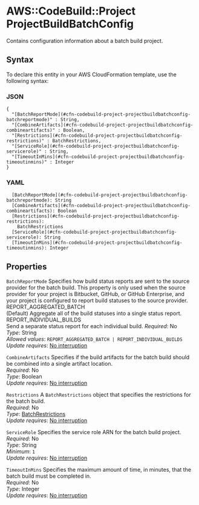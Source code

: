 # AWS::CodeBuild::Project ProjectBuildBatchConfig<a name="aws-properties-codebuild-project-projectbuildbatchconfig"></a>

Contains configuration information about a batch build project\.

## Syntax<a name="aws-properties-codebuild-project-projectbuildbatchconfig-syntax"></a>

To declare this entity in your AWS CloudFormation template, use the following syntax:

### JSON<a name="aws-properties-codebuild-project-projectbuildbatchconfig-syntax.json"></a>

```
{
  "[BatchReportMode](#cfn-codebuild-project-projectbuildbatchconfig-batchreportmode)" : String,
  "[CombineArtifacts](#cfn-codebuild-project-projectbuildbatchconfig-combineartifacts)" : Boolean,
  "[Restrictions](#cfn-codebuild-project-projectbuildbatchconfig-restrictions)" : BatchRestrictions,
  "[ServiceRole](#cfn-codebuild-project-projectbuildbatchconfig-servicerole)" : String,
  "[TimeoutInMins](#cfn-codebuild-project-projectbuildbatchconfig-timeoutinmins)" : Integer
}
```

### YAML<a name="aws-properties-codebuild-project-projectbuildbatchconfig-syntax.yaml"></a>

```
  [BatchReportMode](#cfn-codebuild-project-projectbuildbatchconfig-batchreportmode): String
  [CombineArtifacts](#cfn-codebuild-project-projectbuildbatchconfig-combineartifacts): Boolean
  [Restrictions](#cfn-codebuild-project-projectbuildbatchconfig-restrictions): 
    BatchRestrictions
  [ServiceRole](#cfn-codebuild-project-projectbuildbatchconfig-servicerole): String
  [TimeoutInMins](#cfn-codebuild-project-projectbuildbatchconfig-timeoutinmins): Integer
```

## Properties<a name="aws-properties-codebuild-project-projectbuildbatchconfig-properties"></a>

`BatchReportMode`  <a name="cfn-codebuild-project-projectbuildbatchconfig-batchreportmode"></a>
Specifies how build status reports are sent to the source provider for the batch build\. This property is only used when the source provider for your project is Bitbucket, GitHub, or GitHub Enterprise, and your project is configured to report build statuses to the source provider\.    
REPORT\_AGGREGATED\_BATCH  
\(Default\) Aggregate all of the build statuses into a single status report\.  
REPORT\_INDIVIDUAL\_BUILDS  
Send a separate status report for each individual build\.
*Required*: No  
*Type*: String  
*Allowed values*: `REPORT_AGGREGATED_BATCH | REPORT_INDIVIDUAL_BUILDS`  
*Update requires*: [No interruption](https://docs.aws.amazon.com/AWSCloudFormation/latest/UserGuide/using-cfn-updating-stacks-update-behaviors.html#update-no-interrupt)

`CombineArtifacts`  <a name="cfn-codebuild-project-projectbuildbatchconfig-combineartifacts"></a>
Specifies if the build artifacts for the batch build should be combined into a single artifact location\.  
*Required*: No  
*Type*: Boolean  
*Update requires*: [No interruption](https://docs.aws.amazon.com/AWSCloudFormation/latest/UserGuide/using-cfn-updating-stacks-update-behaviors.html#update-no-interrupt)

`Restrictions`  <a name="cfn-codebuild-project-projectbuildbatchconfig-restrictions"></a>
A `BatchRestrictions` object that specifies the restrictions for the batch build\.  
*Required*: No  
*Type*: [BatchRestrictions](aws-properties-codebuild-project-batchrestrictions.md)  
*Update requires*: [No interruption](https://docs.aws.amazon.com/AWSCloudFormation/latest/UserGuide/using-cfn-updating-stacks-update-behaviors.html#update-no-interrupt)

`ServiceRole`  <a name="cfn-codebuild-project-projectbuildbatchconfig-servicerole"></a>
Specifies the service role ARN for the batch build project\.  
*Required*: No  
*Type*: String  
*Minimum*: `1`  
*Update requires*: [No interruption](https://docs.aws.amazon.com/AWSCloudFormation/latest/UserGuide/using-cfn-updating-stacks-update-behaviors.html#update-no-interrupt)

`TimeoutInMins`  <a name="cfn-codebuild-project-projectbuildbatchconfig-timeoutinmins"></a>
Specifies the maximum amount of time, in minutes, that the batch build must be completed in\.  
*Required*: No  
*Type*: Integer  
*Update requires*: [No interruption](https://docs.aws.amazon.com/AWSCloudFormation/latest/UserGuide/using-cfn-updating-stacks-update-behaviors.html#update-no-interrupt)